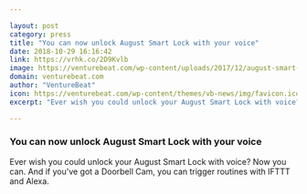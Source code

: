 ```yaml
---

layout: post
category: press
title: "You can now unlock August Smart Lock with your voice"
date: 2018-10-29 16:16:42
link: https://vrhk.co/2D9Kvlb
image: https://venturebeat.com/wp-content/uploads/2017/12/august-smart-locks.jpg?fit=1400%2C800&strip=all
domain: venturebeat.com
author: "VentureBeat"
icon: https://venturebeat.com/wp-content/themes/vb-news/img/favicon.ico
excerpt: "Ever wish you could unlock your August Smart Lock with voice? Now you can. And if you've got a Doorbell Cam, you can trigger routines with IFTTT and Alexa."

---
```


### You can now unlock August Smart Lock with your voice

Ever wish you could unlock your August Smart Lock with voice? Now you can. And if you've got a Doorbell Cam, you can trigger routines with IFTTT and Alexa.